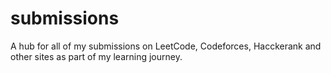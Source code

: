 # submissions
A hub for all of my submissions on LeetCode, Codeforces, Hacckerank and other sites as part of my learning journey.
